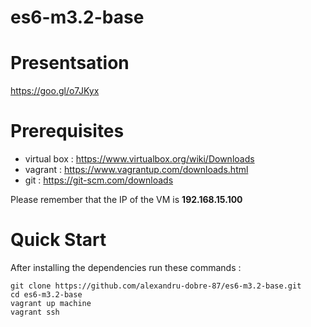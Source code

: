 # es6-m3.2-base

Presentsation
=============

https://goo.gl/o7JKyx


Prerequisites
=============

- virtual box :	https://www.virtualbox.org/wiki/Downloads
- vagrant :	https://www.vagrantup.com/downloads.html
- git : https://git-scm.com/downloads


Please remember that the IP of the VM is **192.168.15.100**


Quick Start
===========

After installing the dependencies run these commands :

```
git clone https://github.com/alexandru-dobre-87/es6-m3.2-base.git
cd es6-m3.2-base
vagrant up machine
vagrant ssh
```
